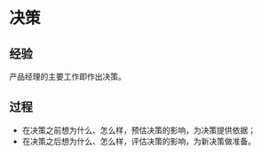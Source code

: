 # 决策

## 经验

产品经理的主要工作即作出决策。

## 过程

* 在决策之前想为什么、怎么样，预估决策的影响，为决策提供依据；
* 在决策之后想为什么、怎么样，评估决策的影响，为新决策做准备。